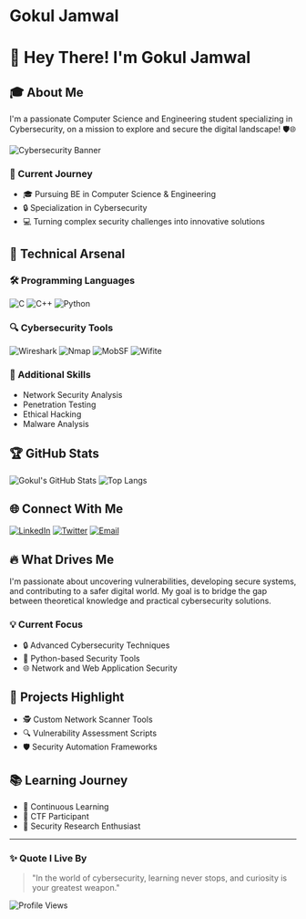 # Gokul Jamwal
# 👋 Hey There! I'm Gokul Jamwal

## 🎓 About Me
I'm a passionate Computer Science and Engineering student specializing in Cybersecurity, on a mission to explore and secure the digital landscape! 🛡️🌐

![Cybersecurity Banner](https://img.shields.io/badge/Cybersecurity-Enthusiast-red?style=for-the-badge&logo=hackaday)

### 🚀 Current Journey
- 🎓 Pursuing BE in Computer Science & Engineering
- 🔒 Specialization in Cybersecurity
- 💻 Turning complex security challenges into innovative solutions

## 💪 Technical Arsenal

### 🛠️ Programming Languages
![C](https://img.shields.io/badge/C-00599C?style=for-the-badge&logo=c&logoColor=white)
![C++](https://img.shields.io/badge/C++-00599C?style=for-the-badge&logo=c%2B%2B&logoColor=white)
![Python](https://img.shields.io/badge/Python-3776AB?style=for-the-badge&logo=python&logoColor=white)

### 🔍 Cybersecurity Tools
![Wireshark](https://img.shields.io/badge/Wireshark-1679A7?style=for-the-badge&logo=wireshark&logoColor=white)
![Nmap](https://img.shields.io/badge/Nmap-4B0082?style=for-the-badge&logo=nmap&logoColor=white)
![MobSF](https://img.shields.io/badge/MobSF-FF6F61?style=for-the-badge&logo=security&logoColor=white)
![Wifite](https://img.shields.io/badge/Wifite-006400?style=for-the-badge&logo=wifi&logoColor=white)

### 🌟 Additional Skills
- Network Security Analysis
- Penetration Testing
- Ethical Hacking
- Malware Analysis

## 🏆 GitHub Stats
![Gokul's GitHub Stats](https://github-readme-stats.vercel.app/api?username=yourgithubusername&show_icons=true&theme=radical)
![Top Langs](https://github-readme-stats.vercel.app/api/top-langs/?username=yourgithubusername&layout=compact&theme=radical)

## 🌐 Connect With Me
[![LinkedIn](https://img.shields.io/badge/LinkedIn-0077B5?style=for-the-badge&logo=linkedin&logoColor=white)](https://www.linkedin.com/in/gokulj14)
[![Twitter](https://img.shields.io/badge/Twitter-1DA1F2?style=for-the-badge&logo=twitter&logoColor=white)](https://twitter.com/GOKULJ01)
[![Email](https://img.shields.io/badge/Email-D14836?style=for-the-badge&logo=gmail&logoColor=white)](mailto:gokul.jamwal2011@gmail.com)

## 🔥 What Drives Me
I'm passionate about uncovering vulnerabilities, developing secure systems, and contributing to a safer digital world. My goal is to bridge the gap between theoretical knowledge and practical cybersecurity solutions.

### 💡 Current Focus
- 🔒 Advanced Cybersecurity Techniques
- 🐍 Python-based Security Tools
- 🌐 Network and Web Application Security

## 🚧 Projects Highlight
- 🕵️ Custom Network Scanner Tools
- 🔍 Vulnerability Assessment Scripts
- 🛡️ Security Automation Frameworks

## 📚 Learning Journey
- 🎯 Continuous Learning
- 🧠 CTF Participant
- 🔬 Security Research Enthusiast

---

### ✨ Quote I Live By
> "In the world of cybersecurity, learning never stops, and curiosity is your greatest weapon." 

![Profile Views](https://komarev.com/ghpvc/?username=yourgithubusername&color=green)

